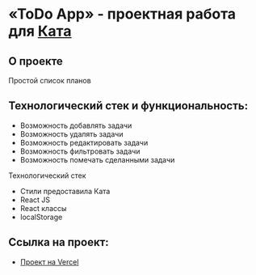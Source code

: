 # «ToDo App» - проектная работа для [Ката](https://kata.academy/frontend/postpayment)

## О проекте

Простой список планов

## Технологический стек и функциональность:

- Возможность добавлять задачи
- Возможность удалять задачи
- Возможность редактировать задачи
- Возможность фильтровать задачи
- Возможность помечать сделанными задачи

Технологический стек

- Стили предоставила Ката
- React JS
- React классы
- localStorage

## Ссылка на проект:

- [Проект на Vercel](https://todo-app-class-components.vercel.app)
